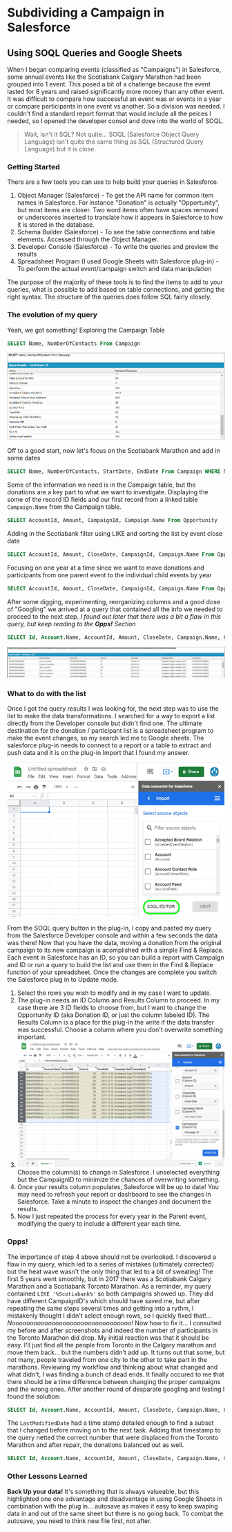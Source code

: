 # Subdividing a Campaign in Salesforce
## Using SOQL Queries and Google Sheets

When I began comparing events (classified as "Campaigns") in Salesforce, some annual events like the Scotiabank Calgary Marathon had been grouped into 1 event.  This posed a bit of a challenge because the event lasted for 8 years and raised significantly more money than any other event.  It was difficult to compare how successful an event was or events in a year or compare participants in one event vs another.  So a division was needed.  I couldn't find a standard report format that would include all the peices I needed, so I opened the developer consol and dove into the world of SOQL.  
> Wait, isn't it SQL?
> Not quite... SOQL (Salesforce Object Query Language) isn't quite the same thing as SQL (Structured Query Language) but it is close.

### Getting Started
There are a few tools you can use to help build your queries in Salesforce. 
1) Object Manager (Salesforce) - To get the API name for common item names in Salesforce.  For instance "Donation" is actually "Opportunity", but most items are closer.  Two word items often have spaces removed or underscores inserted to translate how it appears in Salesforce to how it is stored in the database.
2) Schema Builder (Salesforce) - To see the table connections and table elements.  Accessed through the Object Manager.
3) Developer Console (Salesforce) - To write the queries and preview the results
4) Spreadsheet Program (I used Google Sheets with Salesforce plug-in) - To perform the actual event/campaign switch and data manipulation

The purpose of the majority of these tools is to find the items to add to your queries, what is possible to add based on table connections, and getting the right syntax.  The structure of the queries does follow SQL fairly closely.

### The evolution of my query

Yeah, we got something!  Exploring the Campaign Table
```sql
SELECT Name, NumberOfContacts From Campaign
```
![](https://github.com/kcanivet/SOQL_Salesforce/blob/main/MitoCanada_Query_Campaign1.jpg)

Off to a good start, now let's focus on the Scotiabank Marathon and add in some dates
```sql
SELECT Name, NumberOfContacts, StartDate, EndDate From Campaign WHERE Name LIKE '%Scotiabank%'
```
Some of the information we need is in the Campaign table, but the donations are a key part to what we want to investigate.  Displaying the some of the record ID fields and our first record from a linked table `Campaign.Name` from the Campaign table.
```sql
SELECT AccountId, Amount, CampaignId, Campaign.Name From Opportunity
```
Adding in the Scotiabank filter using LIKE and sorting the list by event close date
```sql
SELECT AccountId, Amount, CloseDate, CampaignId, Campaign.Name From Opportunity WHERE Campaign.Name LIKE '%Scotiabank%' ORDER BY CloseDate
```
Focusing on one year at a time since we want to move donations and participants from one parent event to the individual child events by year
```sql
SELECT AccountId, Amount, CloseDate, CampaignId, Campaign.Name From Opportunity WHERE Campaign.Name LIKE '%Scotiabank%'AND CALENDAR_YEAR(CloseDate)=2012 ORDER BY CloseDate
```
After some digging, experimenting, reorganizing columns and a good dose of "Googling" we arrived at a query that contained all the info we needed to proceed to the next step. _I found out later that there was a bit a flaw in this query, but keep reading to the **Opps!** Section_
```sql
SELECT Id, Account.Name, AccountId, Amount, CloseDate, Campaign.Name, CampaignId From Opportunity WHERE Campaign.Name LIKE '%Scotiabank%'AND CALENDAR_YEAR(CloseDate)=2012 ORDER BY CloseDate 
```
![](https://github.com/kcanivet/SOQL_Salesforce/blob/main/MitoCanada_Query_Scotiabank_almost.jpg)

### What to do with the list
Once I got the query results I was looking for, the next step was to use the list to make the data transformations.  I searched for a way to export a list directly from the Developer console but didn't find one.  The ultimate destination for the donation / participant list is a spreadsheet program to make the event changes, so my search led me to Google sheets.  The salesforce plug-in needs to connect to a report or a table to extract and push data and it is on the plug-in Import that I found my answer.

![](https://github.com/kcanivet/SOQL_Salesforce/blob/main/MitoCanada_Query_Sheets_SOQL_ed.jpg)

From the SOQL query button in the plug-in, I copy and pasted my query from the Salesforce Developer console and within a few seconds the data was there!
Now that you have the data, moving a donation from the original campaign to its new campaign is acomplished with a simple Find & Replace.  Each event in Salesforce has an ID, so you can build a report with Campaign and ID or run a query to build the list and use them in the Find & Replace function of your spreadsheet.  Once the changes are complete you switch the Salesforce plug in to Update mode.   
1) Select the rows you wish to modify and in my case I want to update.  
2) The plug-in needs an ID Column and Results Column to proceed.  In my case there are 3 ID fields to choose from, but I want to change the Opportunity ID (aka Donation ID, or just the column labeled ID).  The Results Column is a place for the plug-in the write if the data transfer was successful.  Choose a column where you don't overwrite something important.
3) ![](https://github.com/kcanivet/SOQL_Salesforce/blob/main/MitoCanada_Marathon_Sheets_update5.jpg) Choose the column(s) to change in Salesforce.  I unselected everything but the CampaignID to minimize the chances of overwriting something.
4) Once your results column populates, Salesforce will be up to date!  You may need to refresh your report or dashboard to see the changes in Salesforce.  Take a minute to inspect the changes and document the results.
5) Now I just repeated the process for every year in the Parent event, modifying the query to include a different year each time.

### Opps!
The importance of step 4 above should not be overlooked.  I discovered a flaw in my query, which led to a series of mistakes (ultimately corrected) but the heat wave wasn't the only thing that led to a bit of sweating!
The first 5 years went smoothly, but in 2017 there was a Scotiabank Calgary Marathon and a Scotiabank Toronto Marathon.  As a reminder, my query contained `LIKE '%Scotiabank%'` so both campaigns showed up.  They did have different CampaignID's which should have saved me, but after repeating the same steps several times and getting into a rythm, I mistakenly thought I didn't select enough rows, so I quickly fixed that!... _Nooooooooooooooooooooooooooooooooo!_
Now how to fix it...
I consulted my before and after screenshots and indeed the number of participants in the Toronto Marathon did drop.  My initial reaction was that it should be easy.  I'll just find all the people from Toronto in the Calgary marathon and move them back... but the numbers didn't add up.  It turns out that some, but not many, people traveled from one city to the other to take part in the marathons.  Reviewing my workflow and thinking about what changed and what didn't, I was finding a bunch of dead ends.  It finally occured to me that there should be a time difference between changing the proper campaigns and the wrong ones.  After another round of desparate googling and testing I found the solution:
```sql
SELECT Id, Account.Name, AccountId, Amount, CloseDate, Campaign.Name, CampaignId, LastModifiedDate From Opportunity WHERE Campaign.Name LIKE '%Scotiabank Calgary%'AND CALENDAR_YEAR(CloseDate)=2017 ORDER BY CloseDate 
```
The `LastModifiedDate` had a time stamp detailed enough to find a subset that I changed before moving on to the next task.  Adding that timestamp to the query netted the correct number that were displaced from the Toronto Marathon and after repair, the donations balanced out as well.
```sql
SELECT Id, Account.Name, AccountId, Amount, CloseDate, Campaign.Name, CampaignId, LastModifiedDate From Opportunity WHERE Campaign.Name LIKE '%Scotiabank Calgary%'AND CALENDAR_YEAR(CloseDate)=2017 AND LastModifiedDate = 2021-06-30T00:27:48.000+0000 ORDER BY CloseDate
```

### Other Lessons Learned
**Back Up your data!** It's something that is always valueable, but this highlighted one one advantage and disadvantage in using Google Sheets in combination with the plug in... autosave as makes it easy to keep swaping data in and out of the same sheet but there is no going back.  To combat the autosave, you need to think new file first, not after.

